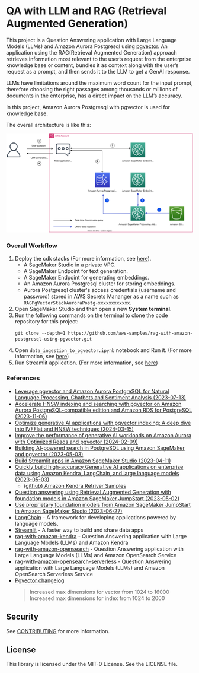 # QA with LLM and RAG (Retrieval Augmented Generation)

This project is a Question Answering application with Large Language Models (LLMs) and Amazon Aurora Postgresql using [pgvector](https://github.com/pgvector/pgvector). An application using the RAG(Retrieval Augmented Generation) approach retrieves information most relevant to the user’s request from the enterprise knowledge base or content, bundles it as context along with the user’s request as a prompt, and then sends it to the LLM to get a GenAI response.

LLMs have limitations around the maximum word count for the input prompt, therefore choosing the right passages among thousands or millions of documents in the enterprise, has a direct impact on the LLM’s accuracy.

In this project, Amazon Aurora Postgresql with pgvector is used for knowledge base.

The overall architecture is like this:

![rag_with_pgvector_arch](./cdk_stacks/rag_with_pgvector_arch.svg)

### Overall Workflow

1. Deploy the cdk stacks (For more information, see [here](./cdk_stacks/README.md)).
   - A SageMaker Studio in a private VPC.
   - A SageMaker Endpoint for text generation.
   - A SageMaker Endpoint for generating embeddings.
   - An Amazon Aurora Postgresql cluster for storing embeddings.
   - Aurora Postgresql cluster's access credentials (username and password) stored in AWS Secrets Mananger as a name such as `RAGPgVectorStackAuroraPostg-xxxxxxxxxxxx`.
2. Open SageMaker Studio and then open a new **System terminal**.
3. Run the following commands on the terminal to clone the code repository for this project:
   ```
   git clone --depth=1 https://github.com/aws-samples/rag-with-amazon-postgresql-using-pgvector.git
   ```
4. Open `data_ingestion_to_pgvector.ipynb` notebook and Run it. (For more information, see [here](./data_ingestion_to_vectordb/data_ingestion_to_pgvector.ipynb))
5. Run Streamlit application. (For more information, see [here](./app/README.md))

### References

  * [Leverage pgvector and Amazon Aurora PostgreSQL for Natural Language Processing, Chatbots and Sentiment Analysis (2023-07-13)](https://aws.amazon.com/blogs/database/leverage-pgvector-and-amazon-aurora-postgresql-for-natural-language-processing-chatbots-and-sentiment-analysis/)
  * [Accelerate HNSW indexing and searching with pgvector on Amazon Aurora PostgreSQL-compatible edition and Amazon RDS for PostgreSQL (2023-11-06)](https://aws.amazon.com/blogs/database/accelerate-hnsw-indexing-and-searching-with-pgvector-on-amazon-aurora-postgresql-compatible-edition-and-amazon-rds-for-postgresql/)
  * [Optimize generative AI applications with pgvector indexing: A deep dive into IVFFlat and HNSW techniques (2024-03-15)](https://aws.amazon.com/blogs/database/optimize-generative-ai-applications-with-pgvector-indexing-a-deep-dive-into-ivfflat-and-hnsw-techniques/)
  * [Improve the performance of generative AI workloads on Amazon Aurora with Optimized Reads and pgvector (2024-02-09)](https://aws.amazon.com/blogs/database/accelerate-generative-ai-workloads-on-amazon-aurora-with-optimized-reads-and-pgvector/)
  * [Building AI-powered search in PostgreSQL using Amazon SageMaker and pgvector (2023-05-03)](https://aws.amazon.com/blogs/database/building-ai-powered-search-in-postgresql-using-amazon-sagemaker-and-pgvector/)
  * [Build Streamlit apps in Amazon SageMaker Studio (2023-04-11)](https://aws.amazon.com/blogs/machine-learning/build-streamlit-apps-in-amazon-sagemaker-studio/)
  * [Quickly build high-accuracy Generative AI applications on enterprise data using Amazon Kendra, LangChain, and large language models (2023-05-03)](https://aws.amazon.com/blogs/machine-learning/quickly-build-high-accuracy-generative-ai-applications-on-enterprise-data-using-amazon-kendra-langchain-and-large-language-models/)
    * [(github) Amazon Kendra Retriver Samples](https://github.com/aws-samples/amazon-kendra-langchain-extensions/tree/main/kendra_retriever_samples)
  * [Question answering using Retrieval Augmented Generation with foundation models in Amazon SageMaker JumpStart (2023-05-02)](https://aws.amazon.com/blogs/machine-learning/question-answering-using-retrieval-augmented-generation-with-foundation-models-in-amazon-sagemaker-jumpstart/)
  * [Use proprietary foundation models from Amazon SageMaker JumpStart in Amazon SageMaker Studio (2023-06-27)](https://aws.amazon.com/blogs/machine-learning/use-proprietary-foundation-models-from-amazon-sagemaker-jumpstart-in-amazon-sagemaker-studio/)
  * [LangChain](https://python.langchain.com/docs/get_started/introduction.html) - A framework for developing applications powered by language models.
  * [Streamlit](https://streamlit.io/) - A faster way to build and share data apps
  * [rag-with-amazon-kendra](https://github.com/ksmin23/rag-with-amazon-kendra) - Question Answering application with Large Language Models (LLMs) and Amazon Kendra
  * [rag-with-amazon-opensearch](https://github.com/ksmin23/rag-with-amazon-opensearch) - Question Answering application with Large Language Models (LLMs) and Amazon OpenSearch Service
  * [rag-with-amazon-opensearch-serverless](https://github.com/aws-samples/rag-with-amazon-opensearch-serverless) - Question Answering application with Large Language Models (LLMs) and Amazon OpenSearch Serverless Service
  * [Pgvector changelog](https://github.com/pgvector/pgvector/blob/master/CHANGELOG.md#040-2023-01-11)
    > Increased max dimensions for vector from 1024 to 16000<br/>
    > Increased max dimensions for index from 1024 to 2000

## Security

See [CONTRIBUTING](CONTRIBUTING.md#security-issue-notifications) for more information.

## License

This library is licensed under the MIT-0 License. See the LICENSE file.
